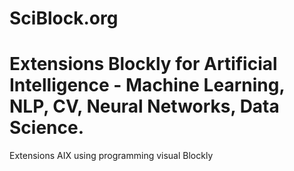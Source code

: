 # SciBlock.org 
# Extensions Blockly for Artificial Intelligence - Machine Learning, NLP, CV, Neural Networks, Data Science.
Extensions AIX using programming visual Blockly
